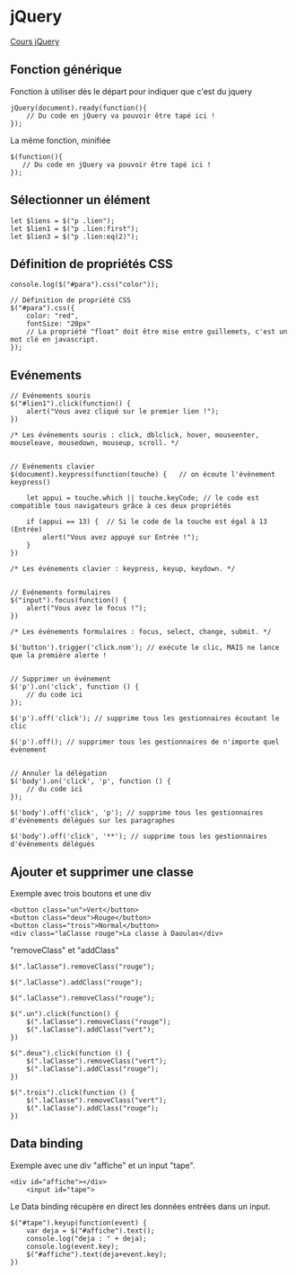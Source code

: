 # jQuery

[Cours jQuery](https://sutterlity.gitbooks.io/apprendre-jquery/content/presentation_de_jquery.html)

## Fonction générique
Fonction à utiliser dès le départ pour indiquer que c'est du jquery
```
jQuery(document).ready(function(){
    // Du code en jQuery va pouvoir être tapé ici !
});
```
La même fonction, minifiée
```
$(function(){
   // Du code en jQuery va pouvoir être tapé ici !
});
```

## Sélectionner un élément
```
let $liens = $("p .lien");
let $lien1 = $("p .lien:first");
let $lien3 = $("p .lien:eq(2)");
```

## Définition de propriétés CSS
```
console.log($("#para").css("color"));

// Définition de propriété CSS
$("#para").css({
    color: "red",
    fontSize: "20px"
    // La propriété "float" doit être mise entre guillemets, c'est un mot clé en javascript.
});
```

## Evénements
```
// Evénements souris
$("#lien1").click(function() {
    alert("Vous avez cliqué sur le premier lien !");
})

/* Les événements souris : click, dblclick, hover, mouseenter, mouseleave, mousedown, mouseup, scroll. */


// Evénements clavier
$(document).keypress(function(touche) {   // on écoute l'évènement keypress()

    let appui = touche.which || touche.keyCode; // le code est compatible tous navigateurs grâce à ces deux propriétés

    if (appui == 13) {  // Si le code de la touche est égal à 13 (Entrée)
        alert("Vous avez appuyé sur Entrée !");
    }
})
    
/* Les événements clavier : keypress, keyup, keydown. */


// Evénements formulaires
$("input").focus(function() {
    alert("Vous avez le focus !");
})

/* Les événements formulaires : focus, select, change, submit. */

$('button').trigger('click.nom'); // exécute le clic, MAIS ne lance que la première alerte !


// Supprimer un événement
$('p').on('click', function () {
    // du code ici
});

$('p').off('click'); // supprime tous les gestionnaires écoutant le clic

$('p').off(); // supprimer tous les gestionnaires de n'importe quel évènement


// Annuler la délégation
$('body').on('click', 'p', function () {
    // du code ici
});

$('body').off('click', 'p'); // supprime tous les gestionnaires d'évènements délégués sur les paragraphes

$('body').off('click', '**'); // supprime tous les gestionnaires d'évènements délégués
```

## Ajouter et supprimer une classe
Exemple avec trois boutons et une div
```
<button class="un">Vert</button>
<button class="deux">Rouge</button>
<button class="trois">Normal</button>
<div class="laClasse rouge">La classe à Daoulas</div>
```
"removeClass" et "addClass"
```
$(".laClasse").removeClass("rouge");

$(".laClasse").addClass("rouge");

$(".laClasse").removeClass("rouge");

$(".un").click(function() {
    $(".laClasse").removeClass("rouge");
    $(".laClasse").addClass("vert");
})

$(".deux").click(function () {
    $(".laClasse").removeClass("vert");
    $(".laClasse").addClass("rouge");
})

$(".trois").click(function () {
    $(".laClasse").removeClass("vert");
    $(".laClasse").addClass("rouge");
})
```

## Data binding

Exemple avec une div "affiche" et un input "tape".
```
<div id="affiche"></div>
    <input id="tape">
```
Le Data binding récupère en direct les données entrées dans un input.
```
$("#tape").keyup(function(event) {
    var deja = $("#affiche").text();
    console.log("deja : " + deja);
    console.log(event.key);
    $("#affiche").text(deja+event.key);
})
```